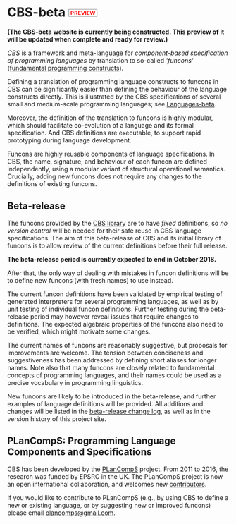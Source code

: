 CBS-beta ![PREVIEW](Funcons-beta/preview.png)
========

**(The CBS-beta website is currently being constructed. This preview of it**
**will be updated when complete and ready for review.)**

_CBS_ is a framework and meta-language for _component-based specification of
programming languages_ by translation to so-called _'funcons'_ 
([fundamental programming constructs]).

Defining a translation of programming language constructs to funcons in CBS can
be significantly easier than defining the behaviour of the language constructs
directly. This is illustrated by the CBS specifications of several small and
medium-scale programming languages; see [Languages-beta].

Moreover, the definition of the translation to funcons is highly modular, which
should facilitate co-evolution of a language and its formal specification. 
And CBS definitions are executable, to support rapid prototyping during
language development.

Funcons are highly reusable components of language specifications. In CBS, the 
name, signature, and behaviour of each funcon are defined independently, using
a modular variant of structural operational semantics. Crucially, adding new 
funcons does not require any changes to the definitions of existing funcons. 

Beta-release
------------

The funcons provided by the [CBS library] are to have *fixed* definitions, so 
*no version control* will be needed for their safe reuse in CBS language 
specifications. The aim of this beta-release of CBS and its initial library of
funcons is to allow review of the current definitions before their full release.

**The beta-release period is currently expected to end in October 2018.**

After that, the only way of dealing with mistakes in funcon definitions will
be to define new funcons (with fresh names) to use instead.

The current funcon definitions have been validated by empirical testing of
generated interpreters for several programming languages, as well as by unit
testing of individual funcon definitions. Further testing during the
beta-release period may however reveal issues that require changes to
definitions. The expected algebraic properties of the funcons also need to be
verified, which might motivate some changes.

The current names of funcons are reasonably suggestive, but proposals for 
improvements are welcome. The tension between conciseness and suggestiveness
has been addressed by defining short aliases for longer names. Note also that
many funcons are closely related to fundamental concepts of programming
languages, and their names could be used as a precise vocabulary in
programming linguistics.

New funcons are likely to be introduced in the beta-release, and further
examples of language definitions will be provided. All additions and changes
will be listed in the [beta-release change log], as well as in the version
history of this project site.


PLanCompS: Programming Language Components and Specifications
----------

CBS has been developed by the [PLanCompS] project. From 2011 to 2016, the research
was funded by EPSRC in the UK. The PLanCompS project is now an open international
collaboration, and welcomes new [contributors]. 

If you would like to contribute to PLanCompS (e.g., by using CBS to define a new
or existing language, or by suggesting new or improved funcons) please email 
plancomps@gmail.com.

[Fundamental programming constructs]: Funcons-beta/index.md

[Languages-beta]: Languages-beta/index.md

[CBS library]: Funcons-beta/Funcons-Index/index.html

[beta-release change log]: ???

[PLanCompS]: http://plancomps.org

[Contributors]: Contributors.md
